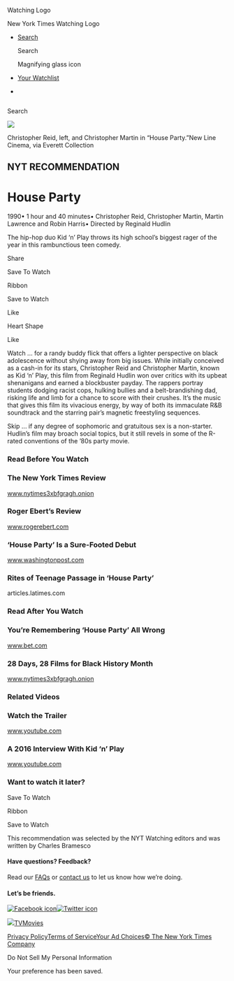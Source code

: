 <div id="react-root">

<div data-reactroot="" data-reactid="1" data-react-checksum="-1665462007">

<div class="App__app" data-reactid="2">

[](/watching)

<div class="NavBar__watchingLogo" data-reactid="5">

Watching Logo

New York Times Watching
    Logo

</div>

  - [<span class="NavBar__visibleDesktop" data-reactid="24">Search</span>](/watching/search)
    
    <div class="NavBar__visibleMobile" data-reactid="25">
    
    <div class="NavSearchIcon__navSearchIcon" data-reactid="26">
    
    Search
    
    Magnifying glass icon
    
    </div>
    
    </div>

  - <span data-reactid="33">[Your
Watchlist](/watching/watchlist)</span>
    
    <div class="NavBar__navBarSubHead" data-reactid="36">
    
    </div>

  - 

<div data-role="main" data-reactid="41">

<div class="NavSearch__navSearch" data-reactid="42">

<div class="NavSearchAutocomplete__autocompleteAndButton" data-reactid="44">

<div class="NavSearchAutocomplete__inputWrapper" style="display:inline-block;" data-reactid="45">

</div>

</div>

Search

</div>

<div data-reactid="48">

<div class="narrowContainer RecommendationLayout__recommendation container" data-reactid="51">

<div class="RecommendationLayout__page clearfix" data-reactid="53">

<div class="row" data-reactid="54">

<div class="section RecommendationLayout__sectionContent RecommendationLayout__imageSection" data-reactid="55">

<div class="RecommendationLayout__imageCol col-md-8 col-md-push-4 col-sm-12" data-reactid="56">

<div data-reactid="57">

<div data-reactid="58">

<div class="CreditedMedia__watchedBadgeCreditedMediaContainer" data-reactid="59">

![](https://static01.graylady3jvrrxbe.onion/images/2018/01/30/watching/house-party-watching/house-party-watching-videoSixteenByNineJumbo1600.jpg)

</div>

<div class="CreditedMedia__creditAndCaption" data-reactid="63">

<span class="CreditedMedia__caption" data-reactid="64">Christopher Reid,
left, and Christopher Martin in “House
Party.”</span><span class="CreditedMedia__credit" data-reactid="65">New
Line Cinema, via Everett
Collection</span>

</div>

</div>

</div>

</div>

<div class="col-md-4 col-md-pull-8 col-sm-12" data-reactid="66">

<div class="Info__info" data-reactid="67">

## NYT RECOMMENDATION

# House Party

<div class="Info__subtitle" data-reactid="70">

<span class="Info__years" data-reactid="71">1990</span><span class="Info__subtitleBullet" data-reactid="72">•
</span><span data-reactid="73">1 hour and 40
minutes</span><span class="Info__subtitleBullet" data-reactid="74">•
</span><span data-reactid="75">Christopher Reid, Christopher Martin,
Martin Lawrence and Robin
Harris</span><span class="Info__subtitleBullet" data-reactid="83">•
</span><span data-reactid="84">Directed by Reginald Hudlin</span>

</div>

The hip-hop duo Kid ‘n’ Play throws its high school’s biggest rager of
the year in this rambunctious teen
comedy.

<div class="Info__actions" data-reactid="88">

<div class="NYTSocialShare__overlayTriggerContainer" data-reactid="89">

Share

<div class="NYTSocialShare__overlay" style="display:none;" data-reactid="91">

</div>

</div>

<div class="_sharedIconStyles__SVGiconContainer" data-reactid="93">

Save To Watch

Ribbon

</div>

<span class="SaveToWatchlistButton__buttonText" data-reactid="100">Save
to Watch</span>

<div class="_sharedIconStyles__SVGiconContainer" data-reactid="102">

Like

Heart
Shape

</div>

<span class="LikeButton__buttonText" data-reactid="109">Like</span>

</div>

</div>

</div>

</div>

</div>

<div class="row" data-reactid="110">

<div class="section RecommendationLayout__sectionContent" data-reactid="111">

<div class="col-md-8 col-sm-12" data-reactid="112">

<div class="WatchIfs__watchIfs" data-reactid="113">

<div class="WatchIfs__watchIf" data-reactid="114">

<span class="WatchIfs__label" data-reactid="115">Watch ...
</span><span data-reactid="116">for a randy buddy flick that offers a
lighter perspective on black adolescence without shying away from big
issues. While initially conceived as a cash-in for its stars,
Christopher Reid and Christopher Martin, known as Kid ‘n’ Play, this
film from Reginald Hudlin won over critics with its upbeat shenanigans
and earned a blockbuster payday. The rappers portray students dodging
racist cops, hulking bullies and a belt-brandishing dad, risking life
and limb for a chance to score with their crushes. It’s the music that
gives this film its vivacious energy, by way of both its immaculate R\&B
soundtrack and the starring pair’s magnetic freestyling
sequences.</span>

</div>

<div class="WatchIfs__watchIf" data-reactid="117">

<span class="WatchIfs__label" data-reactid="118">Skip ...
</span><span data-reactid="119">if any degree of sophomoric and
gratuitous sex is a non-starter. Hudlin’s film may broach social topics,
but it still revels in some of the R-rated conventions of the ’80s party
movie.</span>

</div>

</div>

<div class="visible-small-screens" data-reactid="120">

</div>

</div>

<div class="RecommendationLayout__colRight col-md-4 col-sm-12" data-reactid="122">

<div class="visible-large-screens" data-reactid="123">

</div>

<div class="visible-large-screens" data-reactid="124">

</div>

</div>

</div>

</div>

<div class="row" data-reactid="127">

<div class="section RecommendationLayout__sectionContent" data-reactid="128">

</div>

</div>

<div data-reactid="130">

<div class="row" data-reactid="131">

<div class="RecommendationLayout__sectionContent col-md-8 col-sm-12" data-reactid="132">

<div data-reactid="133">

<div data-reactid="135">

<div class="RelatedLinks__section" data-reactid="136">

### Read Before You Watch

<div data-reactid="138">

<div class="RelatedLinks__relatedLink" data-reactid="139">

[](http://www.nytimes3xbfgragh.onion/movie/review?res=9C0CE0DF1439F93AA35750C0A966958260)

### The New York Times Review

<div class="RelatedLinks__relatedLinkSubtitle" data-reactid="142">

www.nytimes3xbfgragh.onion

</div>

</div>

<div class="RelatedLinks__relatedLink" data-reactid="143">

[](https://www.rogerebert.com/reviews/house-party-1990)

### Roger Ebert’s Review

<div class="RelatedLinks__relatedLinkSubtitle" data-reactid="146">

www.rogerebert.com

</div>

</div>

<div class="RelatedLinks__relatedLink" data-reactid="147">

[](https://www.washingtonpost.com/wp-srv/style/longterm/movies/videos/housepartyrhinson_a0a915.htm)

### ‘House Party’ Is a Sure-Footed Debut

<div class="RelatedLinks__relatedLinkSubtitle" data-reactid="150">

www.washingtonpost.com

</div>

</div>

<div class="RelatedLinks__relatedLink" data-reactid="151">

[](http://articles.latimes.com/1990-03-09/entertainment/ca-2113_1_house-party)

### Rites of Teenage Passage in ‘House Party’

<div class="RelatedLinks__relatedLinkSubtitle" data-reactid="154">

articles.latimes.com

</div>

</div>

</div>

</div>

<div class="RelatedLinks__section" data-reactid="155">

### Read After You Watch

<div data-reactid="157">

<div class="RelatedLinks__relatedLink" data-reactid="158">

[](https://www.bet.com/news/celebrities/2015/03/09/commentary-you-re-remembering-house-party-all-wrong.html)

### You’re Remembering ‘House Party’ All Wrong

<div class="RelatedLinks__relatedLinkSubtitle" data-reactid="161">

www.bet.com

</div>

</div>

<div class="RelatedLinks__relatedLink" data-reactid="162">

[](https://www.nytimes3xbfgragh.onion/interactive/2018/02/01/movies/28-essential-films-black-history-month.html)

### 28 Days, 28 Films for Black History Month

<div class="RelatedLinks__relatedLinkSubtitle" data-reactid="165">

www.nytimes3xbfgragh.onion

</div>

</div>

</div>

</div>

<div class="RelatedLinks__section" data-reactid="166">

### Related Videos

<div data-reactid="168">

<div class="RelatedLinks__relatedLink" data-reactid="169">

[](https://www.youtube.com/watch?v=XzRfOiNFBkc)

### Watch the Trailer

<div class="RelatedLinks__relatedLinkSubtitle" data-reactid="172">

www.youtube.com

</div>

</div>

<div class="RelatedLinks__relatedLink" data-reactid="173">

[](https://www.youtube.com/watch?v=9M5nIuj9oWQ)

### A 2016 Interview With Kid ‘n’ Play

<div class="RelatedLinks__relatedLinkSubtitle" data-reactid="176">

www.youtube.com

</div>

</div>

</div>

</div>

</div>

</div>

</div>

</div>

<div class="row" data-reactid="177">

<div class="RecommendationLayout__sectionContent col-md-8 col-sm-12" data-reactid="178">

<div class="Recommendation__secondButton" data-reactid="179">

### Want to watch it later?

<div class="_sharedIconStyles__SVGiconContainer" data-reactid="182">

Save To Watch

Ribbon

</div>

<span class="SaveToWatchlistButton__buttonText" data-reactid="189">Save
to
Watch</span>

</div>

</div>

</div>

<div class="row" data-reactid="190">

<div class="RecommendationLayout__sectionContent RecommendationLayout__noBorder col-md-8 col-sm-12" data-reactid="191">

<div class="Recommendation__footerText" data-reactid="192">

<div data-reactid="193">

This recommendation was selected by the NYT Watching editors and was
written by Charles Bramesco

</div>

</div>

</div>

</div>

</div>

<div class="row" data-reactid="194">

<div class="col-md-12 col-sm-12" data-reactid="195">

</div>

</div>

</div>

</div>

</div>

</div>

<div class="container" data-reactid="198">

<div class="row" data-reactid="199">

<div class="col-sm-6" data-reactid="200">

<div class="section Footer__footerBlock" data-reactid="201">

#### Have questions? Feedback?

<div class="Footer__promptSubtitle" data-reactid="203">

Read our
[FAQs](//www.nytimes3xbfgragh.onion/2017/01/10/watching/faq.html "faq")
or [contact us](mailto:watchingcare@NYTimes.com) to let us know how
we’re doing.

</div>

</div>

</div>

<div class="col-sm-6" data-reactid="210">

<div class="section Footer__footerBlock" data-reactid="211">

#### Let’s be friends.

<div class="Footer__social" data-reactid="213">

[![Facebook
icon](/watching/assets/web/img/footer_facebook_icon.48f8f0ac.svg)](https://www.facebookcorewwwi.onion/nytwatching/ "facebook")[![Twitter
icon](/watching/assets/web/img/footer_twitter_icon.f138d306.svg)](https://twitter.com/watching "twitter")

</div>

</div>

</div>

</div>

</div>

<div class="container-fluid" data-reactid="218">

<div class="Footer__footerLinks" data-reactid="219">

<div class="row" data-reactid="220">

<div class="col-lg-6 col-md-12 col-sm-12" data-reactid="221">

<div class="Footer__bottomLinksLeft" data-reactid="222">

<span data-reactid="223">[![](/watching/assets/web/img/the-new-york-times.c0889830.svg)](//www.nytimes3xbfgragh.onion)</span><span data-reactid="226">[TV](//www.nytimes3xbfgragh.onion/section/arts/television)</span><span data-reactid="228">[Movies](//www.nytimes3xbfgragh.onion/section/movies)</span>

</div>

</div>

<div class="col-lg-6 col-md-12 col-sm-12" data-reactid="230">

<div class="Footer__bottomLinksRight" data-reactid="231">

<span data-reactid="232">[Privacy
Policy](//www.nytimes3xbfgragh.onion/content/help/rights/privacy/policy/privacy-policy.html)</span><span data-reactid="234">[Terms
of
Service](//www.nytimes3xbfgragh.onion/content/help/rights/terms/terms-of-service.html)</span><span data-reactid="236">[Your
Ad
Choices](//www.nytimes3xbfgragh.onion/content/help/rights/privacy/policy/privacy-policy.html#pp)</span><span data-reactid="238">[©
The New York Times Company](http://www.nytco.com/)</span>

</div>

</div>

<div data-reactid="240">

<span class="Footer__ccpa" data-reactid="241"><span>Do Not Sell My
Personal Information</span></span>

</div>

<div class="Snackbar__snackbar Snackbar__fadeOut" data-reactid="243">

<div class="Snackbar__content" data-role="status" data-reactid="244">

Your preference has been saved.

</div>

</div>

</div>

</div>

</div>

</div>

</div>

</div>
